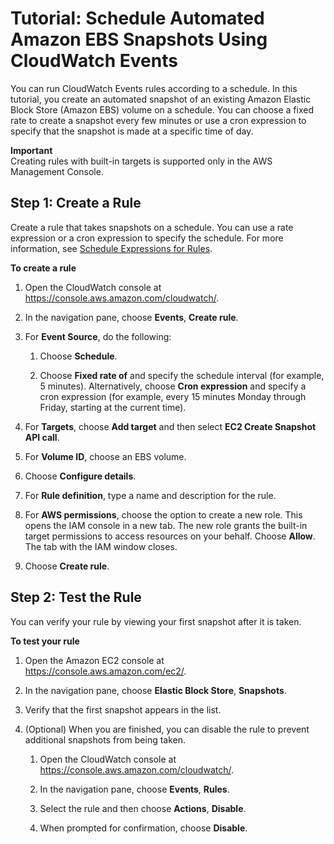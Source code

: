 # Tutorial: Schedule Automated Amazon EBS Snapshots Using CloudWatch Events<a name="TakeScheduledSnapshot"></a>

You can run CloudWatch Events rules according to a schedule\. In this tutorial, you create an automated snapshot of an existing Amazon Elastic Block Store \(Amazon EBS\) volume on a schedule\. You can choose a fixed rate to create a snapshot every few minutes or use a cron expression to specify that the snapshot is made at a specific time of day\.

**Important**  
Creating rules with built\-in targets is supported only in the AWS Management Console\.

## Step 1: Create a Rule<a name="ebs-create-rule"></a>

Create a rule that takes snapshots on a schedule\. You can use a rate expression or a cron expression to specify the schedule\. For more information, see [Schedule Expressions for Rules](ScheduledEvents.md)\.

**To create a rule**

1. Open the CloudWatch console at [https://console\.aws\.amazon\.com/cloudwatch/](https://console.aws.amazon.com/cloudwatch/)\.

1. In the navigation pane, choose **Events**, **Create rule**\.

1. For **Event Source**, do the following:

   1. Choose **Schedule**\.

   1. Choose **Fixed rate of** and specify the schedule interval \(for example, 5 minutes\)\. Alternatively, choose **Cron expression** and specify a cron expression \(for example, every 15 minutes Monday through Friday, starting at the current time\)\.

1. For **Targets**, choose **Add target** and then select **EC2 Create Snapshot API call**\.

1. For **Volume ID**, choose an EBS volume\.

1. Choose **Configure details**\.

1. For **Rule definition**, type a name and description for the rule\.

1. For **AWS permissions**, choose the option to create a new role\. This opens the IAM console in a new tab\. The new role grants the built\-in target permissions to access resources on your behalf\. Choose **Allow**\. The tab with the IAM window closes\.

1. Choose **Create rule**\.

## Step 2: Test the Rule<a name="ebs-test-rule"></a>

You can verify your rule by viewing your first snapshot after it is taken\.

**To test your rule**

1. Open the Amazon EC2 console at [https://console\.aws\.amazon\.com/ec2/](https://console.aws.amazon.com/ec2/)\.

1. In the navigation pane, choose **Elastic Block Store**, **Snapshots**\.

1. Verify that the first snapshot appears in the list\.

1. \(Optional\) When you are finished, you can disable the rule to prevent additional snapshots from being taken\.

   1. Open the CloudWatch console at [https://console\.aws\.amazon\.com/cloudwatch/](https://console.aws.amazon.com/cloudwatch/)\.

   1. In the navigation pane, choose **Events**, **Rules**\.

   1. Select the rule and then choose **Actions**, **Disable**\.

   1. When prompted for confirmation, choose **Disable**\.